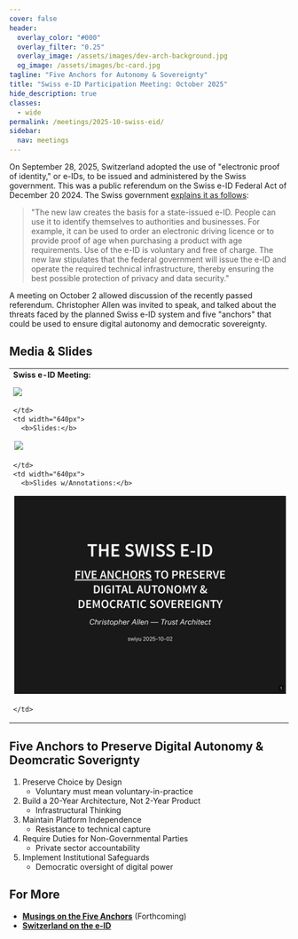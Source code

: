 ```yaml
---
cover: false
header:
  overlay_color: "#000"
  overlay_filter: "0.25"
  overlay_image: /assets/images/dev-arch-background.jpg
  og_image: /assets/images/bc-card.jpg
tagline: "Five Anchors for Autonomy & Sovereignty"
title: "Swiss e-ID Participation Meeting: October 2025"
hide_description: true
classes:
  - wide
permalink: /meetings/2025-10-swiss-eid/
sidebar:
  nav: meetings
---
```


On September 28, 2025, Switzerland adopted the use of "electronic proof of identity," or e-IDs, to be issued and administered by the Swiss government. This was a public referendum on the Swiss e-ID Federal Act of December 20 2024. The Swiss government [explains it as follows](https://www.admin.ch/gov/en/start/documentation/votes/20250928/e-id-act.html):

> "The new law creates the basis for a state-issued e-ID. People can use it to identify themselves to authorities and businesses. For example, it can be used to order an electronic driving licence or to provide proof of age when purchasing a product with age requirements. Use of the e-ID is voluntary and free of charge. The new law stipulates that the federal government will issue the e-ID and operate the required technical infrastructure, thereby ensuring the best possible protection of privacy and data security."

A meeting on October 2 allowed discussion of the recently passed referendum. Christopher Allen was invited to speak, and talked about the threats faced by the planned Swiss e-ID system and five "anchors" that could be used to ensure digital autonomy and democratic sovereignty.

## Media & Slides

<table width="100%">
  <tr>
    <td width="640px">
      <b>Swiss e-ID Meeting:</b>

<a href="https://www.youtube.com/watch?v=Tgu5kQuClOU&t=5447s"><img src="https://img.youtube.com/vi/Tgu5kQuClOU/hqdefault.jpg"></a>

    </td>
    <td width="640px">
      <b>Slides:</b>

<a href="/assets/pdfs/2025-10-swisseid.pdf"><img src="/assets/pdfs/2025-10-swisseid-noannotations.jpg" style="border:2px solid white"></a>

    </td>
    <td width="640px">
      <b>Slides w/Annotations:</b>

<a href="/assets/pdfs/2025-10-swisseid.pdf"><img src="/assets/pdfs/2025-10-swisseid.jpg" style="border:2px solid white"></a>

    </td>
  </tr>
</table>

## Five Anchors to Preserve Digital Autonomy & Deomcratic Soverignty

1. Preserve Choice by Design
   - Voluntary must mean voluntary-in-practice
2. Build a 20-Year Architecture, Not 2-Year Product
   - Infrastructural Thinking
3. Maintain Platform Independence
   - Resistance to technical capture
4. Require Duties for Non-Governmental Parties
   - Private sector accountability
5. Implement Institutional Safeguards
   - Democratic oversight of digital power

## For More

* [**Musings on the Five Anchors**]() (Forthcoming)
* [**Switzerland on the e-ID**](https://www.eid.admin.ch/en/e-id-e)
